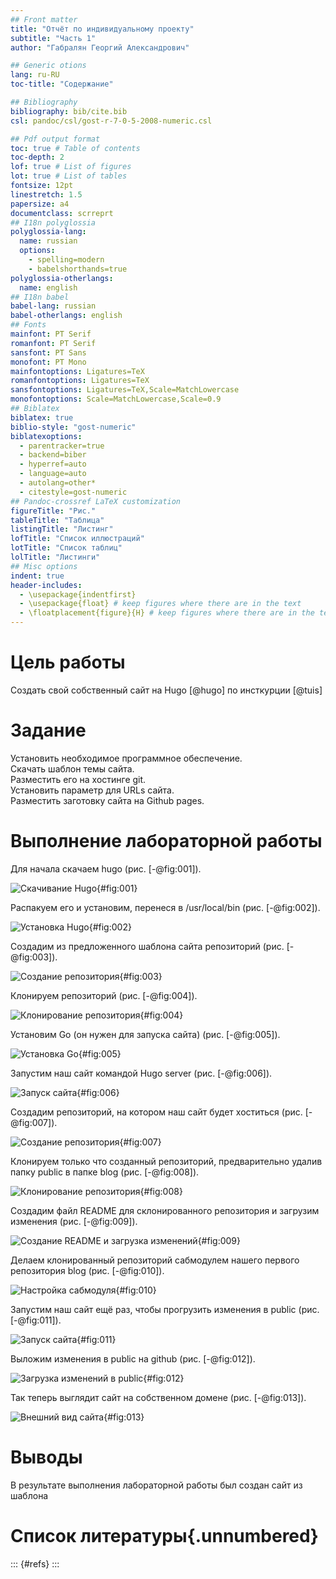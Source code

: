 ```yaml
---
## Front matter
title: "Отчёт по индивидуальному проекту"
subtitle: "Часть 1"
author: "Габралян Георгий Александрович"

## Generic otions
lang: ru-RU
toc-title: "Содержание"

## Bibliography
bibliography: bib/cite.bib
csl: pandoc/csl/gost-r-7-0-5-2008-numeric.csl

## Pdf output format
toc: true # Table of contents
toc-depth: 2
lof: true # List of figures
lot: true # List of tables
fontsize: 12pt
linestretch: 1.5
papersize: a4
documentclass: scrreprt
## I18n polyglossia
polyglossia-lang:
  name: russian
  options:
	- spelling=modern
	- babelshorthands=true
polyglossia-otherlangs:
  name: english
## I18n babel
babel-lang: russian
babel-otherlangs: english
## Fonts
mainfont: PT Serif
romanfont: PT Serif
sansfont: PT Sans
monofont: PT Mono
mainfontoptions: Ligatures=TeX
romanfontoptions: Ligatures=TeX
sansfontoptions: Ligatures=TeX,Scale=MatchLowercase
monofontoptions: Scale=MatchLowercase,Scale=0.9
## Biblatex
biblatex: true
biblio-style: "gost-numeric"
biblatexoptions:
  - parentracker=true
  - backend=biber
  - hyperref=auto
  - language=auto
  - autolang=other*
  - citestyle=gost-numeric
## Pandoc-crossref LaTeX customization
figureTitle: "Рис."
tableTitle: "Таблица"
listingTitle: "Листинг"
lofTitle: "Список иллюстраций"
lotTitle: "Список таблиц"
lolTitle: "Листинги"
## Misc options
indent: true
header-includes:
  - \usepackage{indentfirst}
  - \usepackage{float} # keep figures where there are in the text
  - \floatplacement{figure}{H} # keep figures where there are in the text
---
```


# Цель работы

Создать свой собственный сайт на Hugo [@hugo] по инсткурции [@tuis]

# Задание

Установить необходимое программное обеспечение.  
Скачать шаблон темы сайта.  
Разместить его на хостинге git.  
Установить параметр для URLs сайта.  
Разместить заготовку сайта на Github pages.  


# Выполнение лабораторной работы

Для начала скачаем hugo (рис. [-@fig:001]).

![Скачивание Hugo](image/1.jpg){#fig:001}

Распакуем его и установим, перенеся в /usr/local/bin (рис. [-@fig:002]).

![Установка Hugo](image/2.jpg){#fig:002}

Создадим из предложенного шаблона сайта репозиторий (рис. [-@fig:003]).

![Создание репозитория](image/3.jpg){#fig:003}

Клонируем репозиторий (рис. [-@fig:004]).

![Клонирование репозитория](image/4.jpg){#fig:004}

Установим Go (он нужен для запуска сайта) (рис. [-@fig:005]).

![Установка Go](image/5.jpg){#fig:005}

Запустим наш сайт командой Hugo server (рис. [-@fig:006]).

![Запуск сайта](image/6.jpg){#fig:006}

Создадим репозиторий, на котором наш сайт будет хоститься (рис. [-@fig:007]).

![Создание репозитория](image/7.jpg){#fig:007}

Клонируем только что созданный репозиторий, предварительно удалив папку public в папке blog  (рис. [-@fig:008]).

![Клонирование репозитория](image/8.jpg){#fig:008}

Создадим файл README для склонированного репозитория и загрузим изменения (рис. [-@fig:009]).

![Создание README и загрузка изменений](image/9.jpg){#fig:009}

Делаем клонированный репозиторий сабмодулем нашего первого репозитория blog (рис. [-@fig:010]).

![Настройка сабмодуля](image/10.jpg){#fig:010}

Запустим наш сайт ещё раз, чтобы прогрузить изменения в public (рис. [-@fig:011]).

![Запуск сайта](image/11.jpg){#fig:011}

Выложим изменения в public на github (рис. [-@fig:012]).

![Загрузка изменений в public](image/12.jpg){#fig:012}

Так теперь выглядит сайт на собственном домене (рис. [-@fig:013]).

![Внешний вид сайта](image/13.jpg){#fig:013}

# Выводы

В результате выполнения лабораторной работы был создан сайт из шаблона

# Список литературы{.unnumbered}

::: {#refs}
:::
